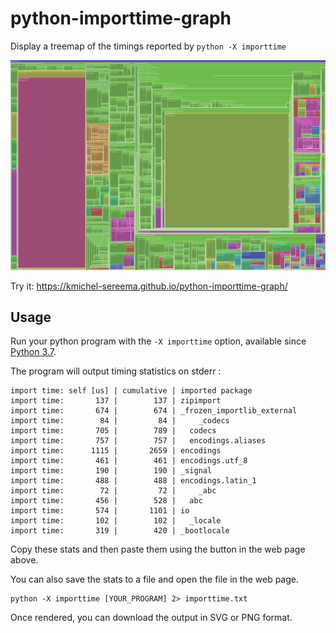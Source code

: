 # python-importtime-graph
Display a treemap of the timings reported by `python -X importtime`

![A treemap sample](/importtime_demo.png?raw=true)

Try it: https://kmichel-sereema.github.io/python-importtime-graph/

## Usage

Run your python program with the `-X importtime` option, available
since [Python 3.7][doc].

The program will output timing statistics on stderr :

    import time: self [us] | cumulative | imported package
    import time:       137 |        137 | zipimport
    import time:       674 |        674 | _frozen_importlib_external
    import time:        84 |         84 |     _codecs
    import time:       705 |        789 |   codecs
    import time:       757 |        757 |   encodings.aliases
    import time:      1115 |       2659 | encodings
    import time:       461 |        461 | encodings.utf_8
    import time:       190 |        190 | _signal
    import time:       488 |        488 | encodings.latin_1
    import time:        72 |         72 |     _abc
    import time:       456 |        528 |   abc
    import time:       574 |       1101 | io
    import time:       102 |        102 |   _locale
    import time:       319 |        420 | _bootlocale
 
Copy these stats and then paste them using the button in the web page above.

You can also save the stats to a file and open the file in the web page.

    python -X importtime [YOUR_PROGRAM] 2> importtime.txt

Once rendered, you can download the output in SVG or PNG format.

[doc]: https://docs.python.org/3/using/cmdline.html#id5
